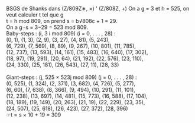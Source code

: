 BSGS de Shanks dans (Z/809Z∗, ×) ' (Z/808Z, +)
On a g = 3 et h = 525, on veut calculer t tel que g \
t = h mod 809, on prend s = b√808c + 1 = 29. \
On a g−s = 3−29 = 523 mod 809. \
Baby-steps : (i, 3
i mod 809) (i = 0, . . . , 28) : \
(0, 1), (1, 3), (2, 9), (3, 27), (4, 81), (5, 243),\
(6, 729), (7, 569), (8, 89), (9, 267), (10, 801), (11, 785),\
(12, 737), (13, 593), (14, 161), (15, 483), (16, 640), (17, 302),\
(18, 97), (19, 291), (20, 64), (21, 192), (22, 576), (23, 110),\
(24, 330), (25, 181), (26, 543), (27, 11), (28, 33) \
\
Giant-steps : (j, 525 × 523j mod 809) (j = 0, . . . , 28) : \
(0, 525), (1, 324), (2, 371), (3, 682), (4, 726), (5, 277),\
(6, 60), (7, 638), (8, 366), (9, 494), (10, 291), (11, 101),\
(12, 238), (13, 697), (14, 481), (15, 773), (16, 588), (17, 104),\
(18, 189), (19, 149), (20, 263), (21, 19), (22, 229), (23, 35),\
(24, 507), (25, 618), (26, 423), (27, 372), (28, 396) \
☞t = s × 10 + 19 = 309
